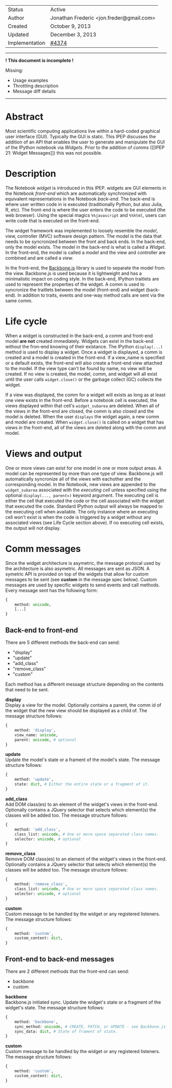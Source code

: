 <table>
<tr><td> Status </td><td> Active </td></tr>
<tr><td> Author </td><td> Jonathan Frederic &lt;jon.freder@gmail.com&gt;</td></tr>
<tr><td> Created </td><td> October 9, 2013</td></tr>
<tr><td> Updated </td><td> December 3, 2013</td></tr>
<tr><td> Implementation </td><td>  <a href="https://github.com/ipython/ipython/pull/4374">#4374</a> </td></tr>
</table>



-----

**! This document is incomplete !** 

Missing:
- Usage examples  
- Throttling description  
- Message diff details  

-----

# Abstract
Most scientific computing applications live within a hard-coded graphical user interface (GUI).  Typically the GUI is static.  This IPEP discusses the addition of an API that enables the user to generate and manipulate the GUI of the IPython notebook via *Widgets*.  Prior to the addition of *comms* ([[IPEP 21: Widget Messages]]) this was not possible.

# Description  
The Notebook *widget* is introduced in this IPEP.  widgets are GUI elements in the Notebook *front-end* which are automatically synchronized with equivalent representations in the Notebook *back-end*.  The back-end is where user written code in is executed (traditionally Python, but also Julia, R, etc).  The front-end is where the user enters the code to be executed (the web browser).  Using the special magics `%%javascript` and `%%html`, users can write code that is executed on the front-end.  

The widget framework was implemented to loosely resemble the *model*, view, controller (MVC) software design pattern.  The model is the data that needs to be syncronized between the front and back ends.  In the back-end, only the model exists.  The model in the back-end is what is called a *Widget*.  In the front-end, the model is called a *model* and the view and controller are combined and are called a *view*.

In the front-end, the [Backbone.js](http://backbonejs.org/) library is used to separate the model from the view.  Backbone.js is used because it is lightweight and has a minimalistic impact on coding style.  In the back-end, IPython traitlets are used to represent the properties of the widget.  A comm is used to syncronize the traitlets between the model (front-end) and widget (back-end).  In addition to traits, events and one-way method calls are sent via the same comm.

# Life cycle  
When a widget is constructed in the back-end, a comm and front-end model **are not** created immediately.  Widgets can exist in the back-end without the fron-end knowing of their existance.  The IPython `display(...)` method is used to display a widget.  Once a widget is displayed, a comm is created and a model is created in the front-end.  If a view_name is specified or a default exists, the front-end will also create a front-end view attached to the model.  If the view type can't be found by name, no view will be created.  If no view is created, the model, comm, and widget will all exist until the user calls `widget.close()` or the garbage collect (GC) collects the widget.

If a view was displayed, the comm for a widget will exists as long as at least one view exists in the front-end.  Before a notebook cell is executed, the views displayed within that cell's `widget_subarea` are deleted.  When all of the views in the front-end are closed, the comm is also closed and the model is deleted.  When the user `displays` the widget again, a new comm and model are created.  When `widget.close()` is called on a widget that has views in the front-end, all of the views are deleted along with the comm and model.

# Views and output
One or more views can exist for one model in one or more output areas.  A model can be represented by more than one type of view.  Backbone.js will automatically syncronize all of the views with eachother and the corresponding model.  In the Notebook, new views are appended to the `widget_subarea` associated with the *executing cell* unless specified using the optional `display(..., parent=)` keyword argument.  The executing cell is either the cell that executed the code or the cell associated with the widget that executed the code.  Standard IPython output will always be mapped to the executing cell when available.  The only instance where an executing cell won't exist is when the code is triggered by a widget without any associated views (see Life Cycle section above).  If no executing cell exists, the output will not display.

# Comm messages
Since the widget architecture is asymetric, the message protocal used by the architecture is also asymetric.  All messages are sent as JSON.  A symetric API is provided on top of the widgets that allow for custom messages to be sent (see **custom** in the message spec below).  Custom messages are used by specific widgets to send events and call methods.  Every message sent has the following form:

```python
{
    method: unicode,
    [...]
}
```

## Back-end to front-end

There are 5 different methods the back-end can send:
- "display"
- "update"
- "add_class"
- "remove_class"
- "custom"

Each method has a different message structure depending on the contents that need to be sent.

**display**  
Display a view for the model.  Optionally contains a parent, the comm id of the widget that the new view should be displayed as a child of.  The message structure follows:

```python
{
    method: 'display',
    view_name: unicode,
    parent: unicode, # optional
}
```

**update**  
Update the model's state or a frament of the model's state.  The message structure follows:

```python
{
    method: 'update',
    state: dict, # Either the entire state or a fragment of it.
}
```

**add_class**  
Add DOM class(es) to an element of the widget's views in the front-end.  Optionally contains a JQuery selector that selects which element(s) the classes will be added too.  The message structure follows:

```python
{
    method: 'add_class',
    class_list: unicode, # One or more space separated class names.
    selector: unicode, # optional
}
```

**remove_class**  
Remove DOM class(es) to an element of the widget's views in the front-end.  Optionally contains a JQuery selector that selects which element(s) the classes will be added too.  The message structure follows:

```python
{
    method: 'remove_class',
    class_list: unicode, # One or more space separated class names.
    selector: unicode, # optional
}
```

**custom**  
Custom message to be handled by the widget or any registered listeners.  The message structure follows:

```python
{
    method: 'custom',
    custom_content: dict,
}
```

## Front-end to back-end messages

There are 2 different methods that the front-end can send:
- backbone
- custom

**backbone**  
Backbone.js initiated sync.  Update the widget's state or a fragment of the widget's state.  The message structure follows:

```python
{
    method: 'backbone',
    sync_method: unicode, # CREATE, PATCH, or UPDATE - see Backbone.js documentation.
    sync_data: dict, # State of frament of state.
}
```

**custom**  
Custom message to be handled by the widget or any registered listeners.  The message structure follows:

```python
{
    method: 'custom',
    custom_content: dict,
}
```
